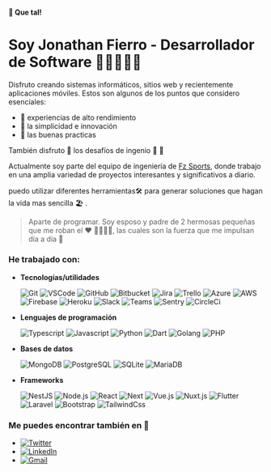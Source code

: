 #### 👋 Que tal!
# Soy Jonathan Fierro - Desarrollador de Software 👨🏻‍💻✨🚀

Disfruto creando sistemas informáticos, sitios web y recientemente aplicaciones móviles. Estos son algunos de los puntos que considero esenciales:

- 🚀 experiencias de alto rendimiento
- 🤩 la simplicidad e innovación
- 🧐 las buenas practicas

También disfruto 🤔 los desafíos de ingenio 🤯 🤪

Actualmente soy parte del equipo de ingeniería de [Fz Sports](https://www.fzsports.com), donde trabajo en una amplia variedad de proyectos interesantes y significativos a diario.

puedo utilizar diferentes herramientas🛠 para generar soluciones que hagan la vida mas sencilla 🏖 .

> Aparte de programar. Soy esposo y padre de 2 hermosas pequeñas que me roban el ❤️  👨‍👩‍👧‍👧, las cuales son la fuerza que me impulsan día a día 🏅

### He trabajado con:

* **Tecnologías/utilidades**

  ![Git](https://img.shields.io/badge/-Git-F05032?logo=git&logoColor=fff)
  ![VSCode](https://img.shields.io/badge/-VSCode-007ACC?logo=visual-studio-code&logoColor=fff)
  ![GitHub](https://img.shields.io/badge/-GitHub-181717?logo=github&logoColor=fff)
  ![Bitbucket](https://img.shields.io/badge/-Bitbucket-0052CC?logo=bitbucket&logoColor=fff)
  ![Jira](https://img.shields.io/badge/-Jira-0052CC?logo=jira&logoColor=fff)
  ![Trello](https://img.shields.io/badge/-Trello-0079BF?logo=Trello&logoColor=fff)
  ![Azure](https://img.shields.io/badge/-Azure-0089D6?logo=microsoft-azure&logoColor=fff)
  ![AWS](https://img.shields.io/badge/-AWS-232F3E?logo=amazon-aws&logoColor=fff)
  ![Firebase](https://img.shields.io/badge/-Firebase-FFCA22?logo=firebase&logoColor=fff)
  ![Heroku](https://img.shields.io/badge/-Heroku-430098?logo=heroku&logoColor=fff)
  ![Slack](https://img.shields.io/badge/-Slack-4A154B?logo=Slack&logoColor=fff)
  ![Teams](https://img.shields.io/badge/-Teams-6264A7?logo=microsoft-teams&logoColor=fff)
  ![Sentry](https://img.shields.io/badge/-Sentry-FB4226?logo=sentry&logoColor=fff)
  ![CircleCi](https://img.shields.io/badge/-CircleCi-343434?logo=CircleCi&logoColor=fff)

* **Lenguajes de programación**

  ![Typescript](https://img.shields.io/badge/-Typescript-007ACC?logo=Typescript&logoColor=fff)
  ![Javascript](https://img.shields.io/badge/-Javascript-F7DF1E?logo=Javascript&logoColor=fff)
  ![Python](https://img.shields.io/badge/-Python-3776AB?logo=Python&logoColor=fff)
  ![Dart](https://img.shields.io/badge/-Dart-0175C2?logo=Dart&logoColor=fff)
  ![Golang](https://img.shields.io/badge/-Golang-00ADD8?logo=go&logoColor=fff)
  ![PHP](https://img.shields.io/badge/-PHP-777BB4?logo=PHP&logoColor=fff)

* **Bases de datos**

  ![MongoDB](https://img.shields.io/badge/-MongoDB-47A248?logo=MongoDB&logoColor=fff)
  ![PostgreSQL](https://img.shields.io/badge/-PostgreSQL-336791?logo=PostgreSQL&logoColor=fff)
  ![SQLite](https://img.shields.io/badge/-SQLite-003B57?logo=SQLite&logoColor=fff)
  ![MariaDB](https://img.shields.io/badge/-MariaDB-003545?logo=MariaDB&logoColor=fff)

* **Frameworks**

  ![NestJS](https://img.shields.io/badge/-NestJS-fff?logo=Nestjs&logoColor=ea274f)
  ![Node.js](https://img.shields.io/badge/-Node.js-339933?logo=Node.js&logoColor=fff)
  ![React](https://img.shields.io/badge/-React-61DBFB?logo=React&logoColor=fff)
  ![Next](https://img.shields.io/badge/-Next-fff?logo=Next.js&logoColor=000)
  ![Vue.js](https://img.shields.io/badge/-Vue.js-4FC08D?logo=vue.js&logoColor=fff)
  ![Nuxt.js](https://img.shields.io/badge/-Nuxt.js-00C58E?logo=Nuxt.js&logoColor=fff)
  ![Flutter](https://img.shields.io/badge/-Flutter-02569B?logo=flutter&logoColor=fff)
  ![Laravel](https://img.shields.io/badge/-Laravel-FF2D20?logo=Laravel&logoColor=fff)
  ![Bootstrap](https://img.shields.io/badge/-Bootstrap-563D7C?logo=Bootstrap&logoColor=fff)
  ![TailwindCss](https://img.shields.io/badge/-Tailwind_css-563D7C?logo=Tailwind-Css&logoColor=fff)

### Me puedes encontrar también en 🥳

* [![Twitter](https://img.shields.io/badge/-Twitter-1DA1F2?style=for-the-badge&logo=Twitter&logoColor=fff)](https://twitter.com/jota_fierro)
* [![LinkedIn](https://img.shields.io/badge/-LINKEDIN-0077B5?style=for-the-badge&logo=linkedin&logoColor=fff)](https://www.linkedin.com/in/jotafierro/)
* [![Gmail](https://img.shields.io/badge/-GMAIL-D14836?style=for-the-badge&logo=gmail&logoColor=fff)](mailto:jotafierro.tech@gmail.com)
